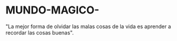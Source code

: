 # MUNDO-MAGICO-
"La mejor forma de olvidar las malas cosas de la vida es aprender a recordar las cosas buenas".
